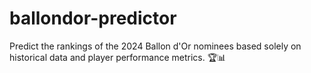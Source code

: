 # ballondor-predictor
Predict the rankings of the 2024 Ballon d'Or nominees based solely on historical data and player performance metrics. 🏆📊
